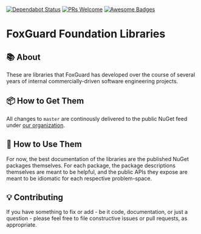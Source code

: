 [![Dependabot Status](https://api.dependabot.com/badges/status?host=github&repo=foxguardsolutions/Foundation)](https://dependabot.com)
[![PRs Welcome](https://img.shields.io/badge/PRs-welcome-brightgreen.svg?style=flat-square)](http://makeapullrequest.com)
[![Awesome Badges](https://img.shields.io/badge/badges-awesome-green.svg)](https://github.com/Naereen/badges)

# FoxGuard Foundation Libraries

## 📚 About

These are libraries that FoxGuard has developed over the course of several years of internal commercially-driven software engineering projects.

## 📦 How to Get Them

All changes to `master` are continously delivered to the public NuGet feed under [our organization](https://www.nuget.org/profiles/foxguardsolutions).

## 📄 How to Use Them

For now, the best documentation of the libraries are the published NuGet packages themselves. For each package, the package descriptions themselves are meant to be helpful, and the public APIs they expose are meant to be idiomatic for each respective problem-space.

## 💡 Contributing

If you have something to fix or add - be it code, documentation, or just a question - please feel free to file constructive issues or pull requests, as appropriate.
